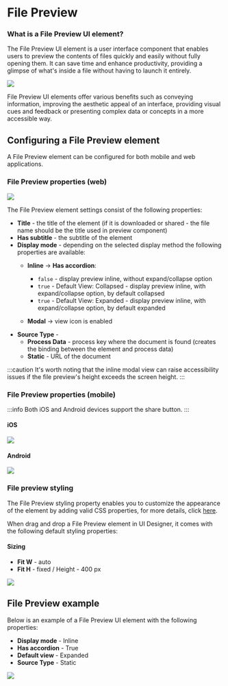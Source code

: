 # File Preview

### What is a File Preview UI element?

The File Preview UI element is a user interface component that enables users to preview the contents of files quickly and easily without fully opening them. It can save time and enhance productivity, providing a glimpse of what's inside a file without having to launch it entirely.

![](../img/doc_preview_upload.gif)

File Preview UI elements offer various benefits such as conveying information, improving the aesthetic appeal of an interface, providing visual cues and feedback or presenting complex data or concepts in a more accessible way.

## Configuring a File Preview element

A File Preview element can be configured for both mobile and web applications.

### File Preview properties (web)

![](../img/doc_preview_upload.gif)

The File Preview element settings consist of the following properties:

* **Title** - the title of the element (if it is downloaded or shared - the file name should be the title used in preview component)
* **Has subtitle** - the subtitle of the element
* **Display mode** - depending on the selected display method the following properties are available:
    * **Inline** → **Has accordion**:  
        * `false` - display preview inline, without expand/collapse option
        * `true` - Default View: Collapsed - display preview inline, with expand/collapse option, by default collapsed
        * `true` - Default View: Expanded - display preview inline, with expand/collapse option, by default expanded

    * **Modal** → view icon is enabled 
* **Source Type** - 
    * **Process Data** - process key where the document is found (creates the binding between the element and process data)
    * **Static** - URL of the document

:::caution
It's worth noting that the inline modal view can raise accessibility issues if the file preview's height exceeds the screen height.
:::


### File Preview properties (mobile)



:::info
Both iOS and Android devices support the share button.
:::

#### iOS

<div className= "gif-scaled">

![](../img/doc_preview_ios.gif)

</div>

#### Android

<div className= "gif-scaled">

![](../img/doc_preview_android.gif)

</div>
    

### File preview styling

The File Preview styling property enables you to customize the appearance of the element by adding valid CSS properties, for more details, click [here](../../ui-designer/ui-designer.md#styling).

When drag and drop a File Preview element in UI Designer, it comes with the following default styling properties:

#### Sizing

* **Fit W** - auto
* **Fit H** - fixed / Height - 400 px

![](../img/doc_preview_styling.png)


## File Preview example

Below is an example of a File Preview UI element with the following properties:

* **Display mode** - Inline
* **Has accordion** - True
* **Default view** - Expanded
* **Source Type** - Static

![](../img/doc_preview_example.gif)
